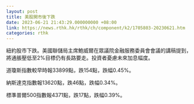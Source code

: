 ```yaml
---
layout: post
title: 美股開市後下跌
date: 2023-06-21 21:43:29.000000000 +08:00
link: https://news.rthk.hk/rthk/ch/component/k2/1705803-20230621.htm
categories: rthk
---
```


紐約股市下跌。美國聯儲局主席鮑威爾在眾議院金融服務委員會會議的講稿提到，將通脹壓低至2%目標仍有長路要走。投資者憂慮未來加息幅度。

道瓊斯指數較早時報33899點，跌154點，跌幅0.45%。

納斯達克指數報13620點，跌46點，跌幅0.34%。

標準普爾500指數報4371點，跌17點，跌幅0.39%。
